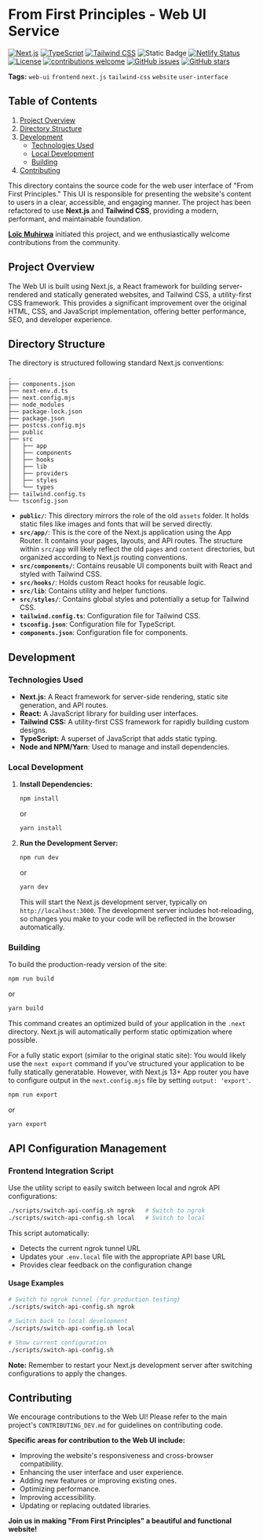 # From First Principles - Web UI Service

[![Next.js](https://img.shields.io/badge/Next.js-14-blue?logo=next.js)](https://nextjs.org/)
[![TypeScript](https://img.shields.io/badge/TypeScript-%23007ACC.svg?logo=typescript&logoColor=white)](https://www.typescriptlang.org/)
[![Tailwind CSS](https://img.shields.io/badge/Tailwind_CSS-06B6D4?logo=tailwindcss&logoColor=white)](https://tailwindcss.com/)
![Static Badge](https://img.shields.io/badge/build-passing-brightgreen)
[![Netlify Status](https://api.netlify.com/api/v1/badges/cf0167e8-ec88-47b7-975d-031ba60a0934/deploy-status)](https://app.netlify.com/sites/gorgeous-figolla-bf7c9d/deploys)
[![License](https://img.shields.io/badge/License-Apache%202.0-orange.svg)](https://opensource.org/licenses/Apache-2.0)
[![contributions welcome](https://img.shields.io/badge/contributions-welcome-brightgreen.svg?style=flat)](https://github.com/justmeloic/From-First-Principles/issues)
[![GitHub issues](https://img.shields.io/github/issues/justmeloic/From-First-Principles)](https://github.com/justmeloic/From-First-Principles/issues)
[![GitHub stars](https://img.shields.io/github/stars/justmeloic/From-First-Principles)](https://github.com/justmeloic/From-First-Principles/stargazers)

**Tags:** `web-ui` `frontend` `next.js` `tailwind-css` `website` `user-interface`

## Table of Contents

1.  [Project Overview](#project-overview)
2.  [Directory Structure](#directory-structure)
3.  [Development](#development)
    - [Technologies Used](#technologies-used)
    - [Local Development](#local-development)
    - [Building](#building)
4.  [Contributing](#contributing)

This directory contains the source code for the web user interface of "From First Principles." This UI is responsible for presenting the website's content to users in a clear, accessible, and engaging manner. The project has been refactored to use **Next.js** and **Tailwind CSS**, providing a modern, performant, and maintainable foundation.

**[Loïc Muhirwa](https://github.com/justmeloic/)** initiated this project, and we enthusiastically welcome contributions from the community.

## Project Overview <a name="project-overview"></a>

The Web UI is built using Next.js, a React framework for building server-rendered and statically generated websites, and Tailwind CSS, a utility-first CSS framework. This provides a significant improvement over the original HTML, CSS, and JavaScript implementation, offering better performance, SEO, and developer experience.

## Directory Structure <a name="directory-structure"></a>

The directory is structured following standard Next.js conventions:

```
.
├── components.json
├── next-env.d.ts
├── next.config.mjs
├── node_modules
├── package-lock.json
├── package.json
├── postcss.config.mjs
├── public
├── src
│   ├── app
│   ├── components
│   ├── hooks
│   ├── lib
│   ├── providers
│   ├── styles
│   └── types
├── tailwind.config.ts
└── tsconfig.json
```

- **`public/`**: This directory mirrors the role of the old `assets` folder. It holds static files like images and fonts that will be served directly.
- **`src/app/`**: This is the core of the Next.js application using the App Router. It contains your pages, layouts, and API routes. The structure within `src/app` will likely reflect the old `pages` and `content` directories, but organized according to Next.js routing conventions.
- **`src/components/`**: Contains reusable UI components built with React and styled with Tailwind CSS.
- **`src/hooks/`**: Holds custom React hooks for reusable logic.
- **`src/lib`**: Contains utility and helper functions.
- **`src/styles/`**: Contains global styles and potentially a setup for Tailwind CSS.
- **`tailwind.config.ts`**: Configuration file for Tailwind CSS.
- **`tsconfig.json`**: Configuration file for TypeScript.
- **`components.json`**: Configuration file for components.

## Development <a name="development"></a>

### Technologies Used <a name="technologies-used"></a>

- **Next.js:** A React framework for server-side rendering, static site generation, and API routes.
- **React:** A JavaScript library for building user interfaces.
- **Tailwind CSS:** A utility-first CSS framework for rapidly building custom designs.
- **TypeScript:** A superset of JavaScript that adds static typing.
- **Node and NPM/Yarn**: Used to manage and install dependencies.

### Local Development <a name="local-development"></a>

1.  **Install Dependencies:**

    ```bash
    npm install
    ```

    or

    ```bash
    yarn install
    ```

2.  **Run the Development Server:**

    ```bash
    npm run dev
    ```

    or

    ```bash
    yarn dev
    ```

    This will start the Next.js development server, typically on `http://localhost:3000`. The development server includes hot-reloading, so changes you make to your code will be reflected in the browser automatically.

### Building <a name="building"></a>

To build the production-ready version of the site:

```bash
npm run build
```

or

```bash
yarn build
```

This command creates an optimized build of your application in the `.next` directory. Next.js will automatically perform static optimization where possible.

For a fully static export (similar to the original static site):
You would likely use the `next export` command if you've structured your application to be fully statically generatable. However, with Next.js 13+ App router you have to configure output in the `next.config.mjs` file by setting `output: 'export'`.

```bash
npm run export
```

or

```bash
yarn export
```

## API Configuration Management

### Frontend Integration Script
Use the utility script to easily switch between local and ngrok API configurations:
```bash
./scripts/switch-api-config.sh ngrok   # Switch to ngrok
./scripts/switch-api-config.sh local   # Switch to local
```

This script automatically:
- Detects the current ngrok tunnel URL
- Updates your `.env.local` file with the appropriate API base URL
- Provides clear feedback on the configuration change

#### Usage Examples
```bash
# Switch to ngrok tunnel (for production testing)
./scripts/switch-api-config.sh ngrok

# Switch back to local development
./scripts/switch-api-config.sh local

# Show current configuration
./scripts/switch-api-config.sh
```

**Note:** Remember to restart your Next.js development server after switching configurations to apply the changes.

## Contributing <a name="contributing"></a>

We encourage contributions to the Web UI! Please refer to the main project's `CONTRIBUTING_DEV.md` for guidelines on contributing code.

**Specific areas for contribution to the Web UI include:**

- Improving the website's responsiveness and cross-browser compatibility.
- Enhancing the user interface and user experience.
- Adding new features or improving existing ones.
- Optimizing performance.
- Improving accessibility.
- Updating or replacing outdated libraries.

**Join us in making "From First Principles" a beautiful and functional website!**
